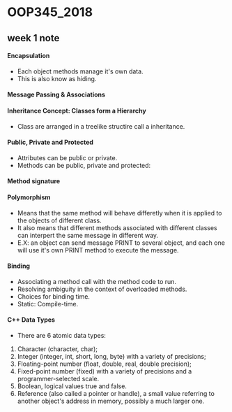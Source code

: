 # OOP345_2018

## week 1 note

#### Encapsulation

* Each object methods manage it's own data.
* This is also know as hiding.

#### Message Passing & Associations

#### Inheritance Concept: Classes form a Hierarchy
* Class are arranged in a treelike structire call a inheritance.

#### Public, Private and Protected
* Attributes can be public or private.
* Methods can be public, private and protected:

#### Method signature

#### Polymorphism
* Means that the same method will behave differetly when it is applied to the objects of different class.
* It also means that different methods associated with different classes can interpert the same message in different way.
* E.X: an object can send message PRINT to several object, and each one will use it's own PRINT method to execute the message.

#### Binding 
* Associating a method call with the method code to run.
* Resolving ambiguity in the context of overloaded methods.
* Choices for binding time.
* Static: Compile-time.

#### C++ Data Types
* There are 6 atomic data types:
1. Character (character, char);
2. Integer (integer, int, short, long, byte) with a variety of precisions;
3. Floating-point number (float, double, real, double precision);
4. Fixed-point number (fixed) with a variety of precisions and a programmer-selected scale.
5. Boolean, logical values true and false.
6. Reference (also called a pointer or handle), a small value referring to another object's address in memory, possibly a much larger one.
